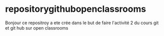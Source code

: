 # repositorygithubopenclassrooms
  Bonjour ce repositroy a ete crée dans le but de faire l'activité 2 du cours git et git hub sur open classrooms 
